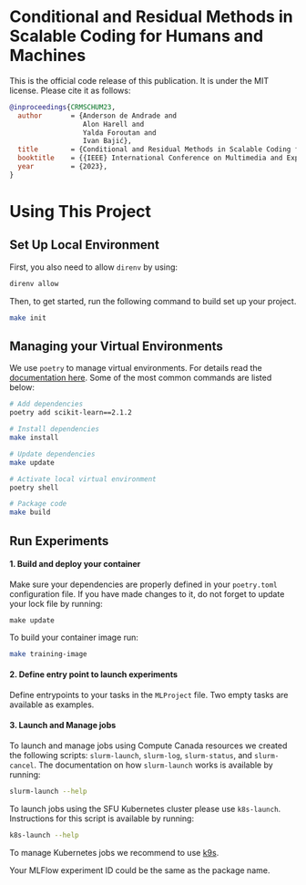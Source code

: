 # Conditional and Residual Methods in Scalable Coding for Humans and Machines

This is the official code release of this publication. It is under the MIT license. Please cite it as follows:

```bib
@inproceedings{CRMSCHUM23,
  author       = {Anderson de Andrade and
                  Alon Harell and
                  Yalda Foroutan and
                  Ivan Bajić},
  title        = {Conditional and Residual Methods in Scalable Coding for Humans and Machines},
  booktitle    = {{IEEE} International Conference on Multimedia and Expo Workshop on Coding for Machines, {ICME CfM} 2023},
  year         = {2023},
}
```

# Using This Project

## Set Up Local Environment
First, you also need to allow `direnv` by using:

```bash
direnv allow
```

Then, to get started, run the following command to build set up your project.
```bash
make init
```

## Managing your Virtual Environments
We use `poetry` to manage virtual environments. For details read the [documentation here](https://python-poetry.org/docs/basic-usage). Some of the most common commands are listed below:

```bash
# Add dependencies
poetry add scikit-learn==2.1.2

# Install dependencies
make install

# Update dependencies
make update

# Activate local virtual environment
poetry shell

# Package code
make build 
```

## Run Experiments

#### 1. Build and deploy your container

Make sure your dependencies are properly defined in your `poetry.toml` configuration file. If you have made changes to it, do not forget to update your lock file by running:
```
make update
```
 To build your container image run:
```bash
make training-image
```

#### 2. Define entry point to launch experiments
Define entrypoints to your tasks in the `MLProject` file. Two empty tasks are available as examples.

#### 3. Launch and Manage jobs
To launch and manage jobs using Compute Canada resources we created the following scripts: `slurm-launch`, `slurm-log`, `slurm-status`, and `slurm-cancel`. The documentation on how `slurm-launch` works is available by running:
```bash
slurm-launch --help
```

To launch jobs using the SFU Kubernetes cluster please use `k8s-launch`. Instructions for this script is available by running:
```bash
k8s-launch --help
```
To manage Kubernetes jobs we recommend to use [k9s](https://github.com/derailed/k9s).

Your MLFlow experiment ID could be the same as the package name.
